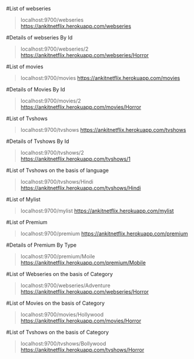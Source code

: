 #List of webseries 
>localhost:9700/webseries
>https://ankitnetflix.herokuapp.com/webseries

#Details of webseries By Id
>localhost:9700/webseries/2
>https://ankitnetflix.herokuapp.com/webseries/Horror

#List of movies
>localhost:9700/movies
>https://ankitnetflix.herokuapp.com/movies

#Details of Movies By Id
>localhost:9700/movies/2
>https://ankitnetflix.herokuapp.com/movies/Horror

#List of Tvshows
>localhost:9700/tvshows
>https://ankitnetflix.herokuapp.com/tvshows

#Details of Tvshows By Id
>localhost:9700/tvshows/2
>https://ankitnetflix.herokuapp.com/tvshows/1

#List of Tvshows on the basis of language
>localhost:9700/tvshows/Hindi
>https://ankitnetflix.herokuapp.com/tvshows/Hindi

#List of Mylist
>localhost:9700/mylist
>https://ankitnetflix.herokuapp.com/mylist

#List of Premium
>localhost:9700/premium
>https://ankitnetflix.herokuapp.com/premium

#Details of Premium By Type
>localhost:9700/premium/Moile
>https://ankitnetflix.herokuapp.com/premium/Mobile

#List of Webseries on the basis of Category
>localhost:9700/webseries/Adventure
>https://ankitnetflix.herokuapp.com/webseries/Horror

#List of Movies on the basis of Category
>localhost:9700/movies/Hollywood
>https://ankitnetflix.herokuapp.com/movies/Horror

#List of Tvshows on the basis of Category
>localhost:9700/tvshows/Bollywood
>https://ankitnetflix.herokuapp.com/tvshows/Horror

